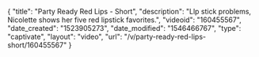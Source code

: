 {
    "title": "Party Ready Red Lips - Short",
    "description": "Llp stick problems, Nicolette shows her five red lipstick favorites.",
    "videoid": "160455567",
    "date_created": "1523905273",
    "date_modified": "1546466767",
    "type": "captivate",
    "layout": "video",
    "url": "\/v\/party-ready-red-lips-short\/160455567"
}